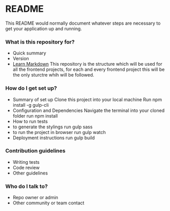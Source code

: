 # README #

This README would normally document whatever steps are necessary to get your application up and running.

### What is this repository for? ###

* Quick summary
* Version
* [Learn Markdown](https://bitbucket.org/tutorials/markdowndemo)
This repository is the structure which will be used for all the frontend projects,
for each and every frontend project this will be the only sturctre whih will be followed.
### How do I get set up? ###

* Summary of set up
Clone this project into your local machine
Run npm install -g gulp-cli
* Configuration and Dependencies
Navigate the terminal into your cloned folder
run npm install
* How to run tests
* to generate the stylings
run gulp sass 
* to run the project in browser
run gulp watch
* Deployment instructions
run gulp build

### Contribution guidelines ###

* Writing tests
* Code review
* Other guidelines

### Who do I talk to? ###

* Repo owner or admin
* Other community or team contact